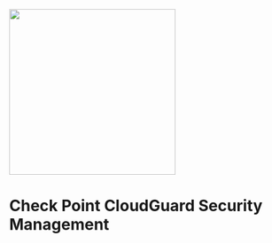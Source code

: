 <img src="https://www.checkpoint.com/wp-content/uploads/CP_ltd_vertical_Pos.png" align="center" width="300">

# Check Point CloudGuard Security Management
